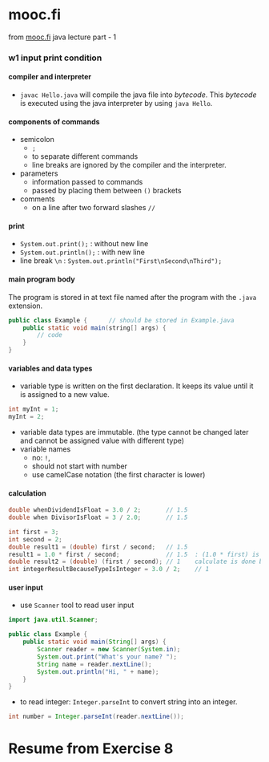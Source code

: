# mooc.fi 
from [mooc.fi](http://moocfi.github.io/courses/2013/programming-part-1/) java lecture part - 1

### w1 input print condition

#### compiler and interpreter
* `javac Hello.java` will compile the java file into _bytecode_. This _bytecode_ is executed using the java interpreter by using `java Hello`.


#### components of commands

* semicolon
    * `;`
    * to separate different commands
    * line breaks are ignored by the compiler and the interpreter.
* parameters
    * information passed to commands
    * passed by placing them between `()` brackets
* comments
    * on a line after two forward slashes `//`


#### print
* `System.out.print();` : without new line
* `System.out.println();` : with new line
* line break `\n` : `System.out.println("First\nSecond\nThird");`

#### main program body
The program is stored in at text file named after the program with the `.java` extension.
```java
public class Example {      // should be stored in Example.java
    public static void main(string[] args) {
        // code
    }
}
```

#### variables and data types
* variable type is written on the first declaration. It keeps its value until it is assigned to a new value.
```java
int myInt = 1;
myInt = 2;
```
* variable data types are immutable. (the type cannot be changed later and cannot be assigned value with different type)
* variable names
    * no: `!`, ` `
    * should not start with number
    * use camelCase notation (the first character is lower)

#### calculation
```java
double whenDividendIsFloat = 3.0 / 2;       // 1.5
double when DivisorIsFloat = 3 / 2.0;       // 1.5

int first = 3;
int second = 2;
double result1 = (double) first / second;   // 1.5
result1 = 1.0 * first / second;             // 1.5  : (1.0 * first) is 3.0
double result2 = (double) (first / second); // 1    calculate is done before the type cast
int integerResultBecauseTypeIsInteger = 3.0 / 2;    // 1
```

#### user input
* use `Scanner` tool to read user input
```java
import java.util.Scanner;

public class Example {
    public static void main(String[] args) {
        Scanner reader = new Scanner(System.in);
        System.out.print("What's your name? ");
        String name = reader.nextLine();
        System.out.println("Hi, " + name);
    }
}
```

* to read integer: `Integer.parseInt` to convert string into an integer.
```java
int number = Integer.parseInt(reader.nextLine());
```

# Resume from Exercise 8
